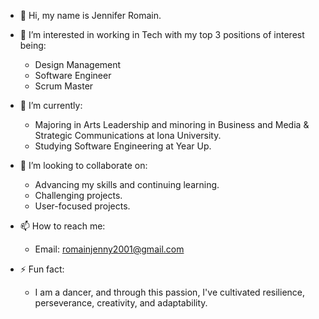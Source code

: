 - 👋 Hi, my name is Jennifer Romain.
- 👀 I’m interested in working in Tech with my top 3 positions of interest being:
  - Design Management
  - Software Engineer
  - Scrum Master
    
- 🌱 I’m currently:
  - Majoring in Arts Leadership and minoring in Business and Media & Strategic Communications at Iona University.
  - Studying Software Engineering at Year Up.
    
- 💞️ I’m looking to collaborate on:
  - Advancing my skills and continuing learning.
  - Challenging projects.
  - User-focused projects.
    
- 📫 How to reach me:
  - Email: romainjenny2001@gmail.com
    
- ⚡ Fun fact:
  - I am a dancer, and through this passion, I've cultivated resilience, perseverance, creativity, and adaptability.
